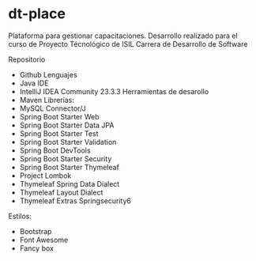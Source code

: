 # dt-place
Plataforma para gestionar capacitaciones.
Desarrollo realizado para el curso de Proyecto Técnológico de ISIL
Carrera de Desarrollo de Software

Repositorio
- Github
Lenguajes
- Java
IDE
- IntelliJ IDEA Community 23.3.3
Herramientas de desarollo
- Maven
Librerías:
- MySQL Connector/J
- Spring Boot Starter Web
- Spring Boot Starter Data JPA
- Spring Boot Starter Test
- Spring Boot Starter Validation
- Spring Boot DevTools
- Spring Boot Starter Security
- Spring Boot Starter Thymeleaf
- Project Lombok
- Thymeleaf Spring Data Dialect
- Thymeleaf Layout Dialect
- Thymeleaf Extras Springsecurity6

Estilos:
- Bootstrap
- Font Awesome
- Fancy box
